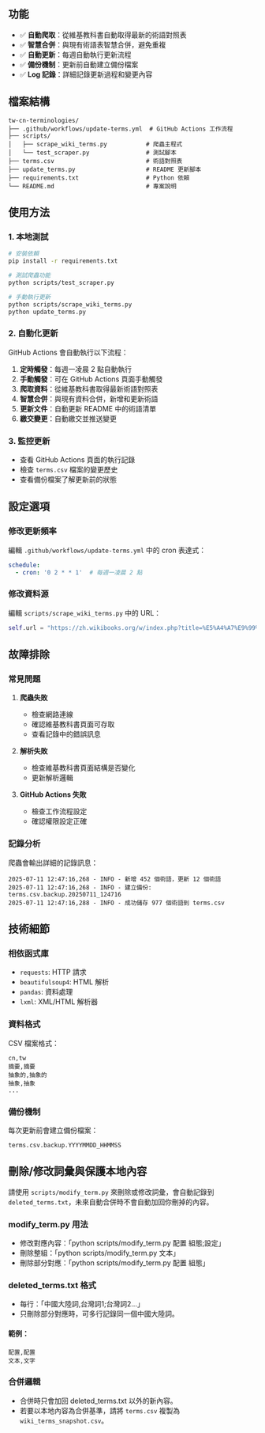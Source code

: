 ## 功能

- ✅ **自動爬取**：從維基教科書自動取得最新的術語對照表
- ✅ **智慧合併**：與現有術語表智慧合併，避免重複
- ✅ **自動更新**：每週自動執行更新流程
- ✅ **備份機制**：更新前自動建立備份檔案
- ✅ **Log 記錄**：詳細記錄更新過程和變更內容

## 檔案結構

```
tw-cn-terminologies/
├── .github/workflows/update-terms.yml  # GitHub Actions 工作流程
├── scripts/
│   ├── scrape_wiki_terms.py           # 爬蟲主程式
│   └── test_scraper.py                # 測試腳本
├── terms.csv                          # 術語對照表
├── update_terms.py                    # README 更新腳本
├── requirements.txt                   # Python 依賴
└── README.md                          # 專案說明
```

## 使用方法

### 1. 本地測試

```bash
# 安裝依賴
pip install -r requirements.txt

# 測試爬蟲功能
python scripts/test_scraper.py

# 手動執行更新
python scripts/scrape_wiki_terms.py
python update_terms.py
```

### 2. 自動化更新

GitHub Actions 會自動執行以下流程：

1. **定時觸發**：每週一凌晨 2 點自動執行
2. **手動觸發**：可在 GitHub Actions 頁面手動觸發
3. **爬取資料**：從維基教科書取得最新術語對照表
4. **智慧合併**：與現有資料合併，新增和更新術語
5. **更新文件**：自動更新 README 中的術語清單
6. **繳交變更**：自動繳交並推送變更

### 3. 監控更新

- 查看 GitHub Actions 頁面的執行記錄
- 檢查 `terms.csv` 檔案的變更歷史
- 查看備份檔案了解更新前的狀態

## 設定選項

### 修改更新頻率

編輯 `.github/workflows/update-terms.yml` 中的 cron 表達式：

```yaml
schedule:
  - cron: '0 2 * * 1'  # 每週一凌晨 2 點
```

### 修改資料源

編輯 `scripts/scrape_wiki_terms.py` 中的 URL：

```python
self.url = "https://zh.wikibooks.org/w/index.php?title=%E5%A4%A7%E9%99%86%E5%8F%B0%E6%B9%BE%E8%AE%A1%E7%AE%97%E6%9C%BA%E6%9C%AF%E8%AF%AD%E5%AF%B9%E7%85%A7%E8%A1%A8&variant=zh"
```

## 故障排除

### 常見問題

1. **爬蟲失敗**
   - 檢查網路連線
   - 確認維基教科書頁面可存取
   - 查看記錄中的錯誤訊息

2. **解析失敗**
   - 檢查維基教科書頁面結構是否變化
   - 更新解析邏輯

3. **GitHub Actions 失敗**
   - 檢查工作流程設定
   - 確認權限設定正確

### 記錄分析

爬蟲會輸出詳細的記錄訊息：

```
2025-07-11 12:47:16,268 - INFO - 新增 452 個術語，更新 12 個術語
2025-07-11 12:47:16,268 - INFO - 建立備份: terms.csv.backup.20250711_124716
2025-07-11 12:47:16,288 - INFO - 成功儲存 977 個術語到 terms.csv
```

## 技術細節

### 相依函式庫

- `requests`: HTTP 請求
- `beautifulsoup4`: HTML 解析
- `pandas`: 資料處理
- `lxml`: XML/HTML 解析器

### 資料格式

CSV 檔案格式：
```csv
cn,tw
摘要,摘要
抽象的,抽象的
抽象,抽象
...
```

### 備份機制

每次更新前會建立備份檔案：
```
terms.csv.backup.YYYYMMDD_HHMMSS
```

## 刪除/修改詞彙與保護本地內容

請使用 `scripts/modify_term.py` 來刪除或修改詞彙，會自動記錄到 `deleted_terms.txt`，未來自動合併時不會自動加回你刪掉的內容。

### modify_term.py 用法
- 修改對應內容：「python scripts/modify_term.py 配置 組態;設定」
- 刪除整組：「python scripts/modify_term.py 文本」
- 刪除部分對應：「python scripts/modify_term.py 配置 組態」

### deleted_terms.txt 格式
- 每行：「中國大陸詞,台灣詞1;台灣詞2...」
- 只刪除部分對應時，可多行記錄同一個中國大陸詞。

#### 範例：
```
配置,配置
文本,文字
```

### 合併邏輯
- 合併時只會加回 deleted_terms.txt 以外的新內容。
- 若要以本地內容為合併基準，請將 `terms.csv` 複製為 `wiki_terms_snapshot.csv`。